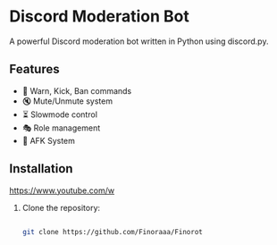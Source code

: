 # Discord Moderation Bot

A powerful Discord moderation bot written in Python using discord.py.

## Features
- 🚀 Warn, Kick, Ban commands
- 🔇 Mute/Unmute system
- ⏳ Slowmode control
- 🎭 Role management
- 📜 AFK System

## Installation
https://www.youtube.com/w
1. Clone the repository:
   ```sh
   
   git clone https://github.com/Finoraaa/Finorot

